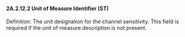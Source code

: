 #### 2A.2.12.2 Unit of Measure Identifier (ST) 

Definition: The unit designation for the channel sensitivity. This field is required if the unit of measure description is not present.
